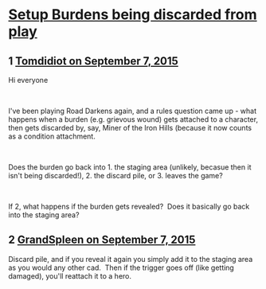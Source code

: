 # [Setup Burdens being discarded from play](https://community.fantasyflightgames.com/topic/187597-setup-burdens-being-discarded-from-play/)

## 1 [Tomdidiot on September 7, 2015](https://community.fantasyflightgames.com/topic/187597-setup-burdens-being-discarded-from-play/?do=findComment&comment=1780364)

Hi everyone

 

I've been playing Road Darkens again, and a rules question came up - what happens when a burden (e.g. grievous wound) gets attached to a character, then gets discarded by, say, Miner of the Iron Hills (because it now counts as a condition attachment.

 

Does the burden go back into 1. the staging area (unlikely, becasue then it isn't being discarded!), 2. the discard pile, or 3. leaves the game?

 

If 2, what happens if the burden gets revealed?  Does it basically go back into the staging area?

## 2 [GrandSpleen on September 7, 2015](https://community.fantasyflightgames.com/topic/187597-setup-burdens-being-discarded-from-play/?do=findComment&comment=1780411)

Discard pile, and if you reveal it again you simply add it to the staging area as you would any other cad.  Then if the trigger goes off (like getting damaged), you'll reattach it to a hero.

